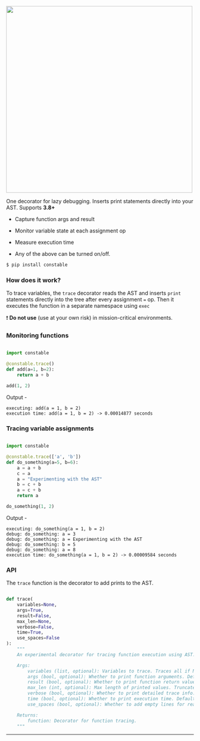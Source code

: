 <p align="left">
    <img src="https://github.com/saurabh0719/constable/assets/127945292/80cf03c8-af53-4161-9a47-b9acbc9bb413" width=500>
</p>

One decorator for lazy debugging. Inserts print statements directly into your AST. Supports **3.8+**

- Capture function args and result

- Monitor variable state at each assignment op

- Measure execution time

- Any of the above can be turned on/off.


```sh
$ pip install constable
```

### How does it work?

To trace variables, the `trace` decorator reads the AST and inserts `print` statements directly into the tree after every assignment `=` op. Then it executes the function in a separate namespace using `exec`

:exclamation: **Do not use** (use at your own risk) in mission-critical environments.


### Monitoring functions

```python

import constable

@constable.trace()
def add(a=1, b=2):
    return a + b

add(1, 2)

```

Output - 

```
executing: add(a = 1, b = 2)
execution time: add(a = 1, b = 2) -> 0.00014877 seconds
```

### Tracing variable assignments 

```python

import constable

@constable.trace(['a', 'b'])
def do_something(a=5, b=6):
    a = a + b
    c = a
    a = "Experimenting with the AST"
    b = c + b
    a = c + b
    return a

do_something(1, 2)

```

Output -

```
executing: do_something(a = 1, b = 2)
debug: do_something: a = 3
debug: do_something: a = Experimenting with the AST
debug: do_something: b = 5
debug: do_something: a = 8
execution time: do_something(a = 1, b = 2) -> 0.00009584 seconds
```

### API

The `trace` function is the decorator to add prints to the AST.

```python

def trace(
    variables=None,
    args=True,
    result=False,
    max_len=None,
    verbose=False,
    time=True,
    use_spaces=False
):
    """
    An experimental decorator for tracing function execution using AST.

    Args:
        variables (list, optional): Variables to trace. Traces all if None. Default is None.
        args (bool, optional): Whether to print function arguments. Default is True.
        result (bool, optional): Whether to print function return value. Default is False.
        max_len (int, optional): Max length of printed values. Truncates if exceeded. Default is None.
        verbose (bool, optional): Whether to print detailed trace info. Default is False.
        time (bool, optional): Whether to print execution time. Default is True.
        use_spaces (bool, optional): Whether to add empty lines for readability. Default is False.

    Returns:
        function: Decorator for function tracing.
    """

```
<hr>
